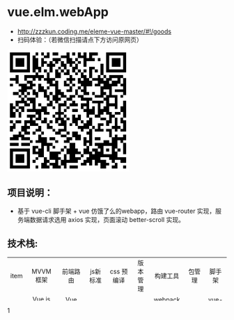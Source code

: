 # vue.elm.webApp

* http://zzzkun.coding.me/eleme-vue-master/#!/goods
* 扫码体验：（若微信扫描请点下方访问原网页）

 ![6](https://github.com/zzzkun/vue.elm.webApp/blob/master/1534317856.png)

项目说明：
--------
* 基于 vue-cli 脚手架 + vue 仿饿了么的webapp，路由 vue-router 实现，服务端数据请求选用 axios 实现，页面滚动 better-scroll 实现。

 技术栈:
 ------
 <table border="0px" align="center" bordercolor="black" width="100%" height="100px">
    <tr align="center">
        <td>item</td>
        <td>MVVM框架</td>
        <td>前端路由</td>
        <td>js新标准</td>
        <td>css 预编译</td>
        <td>版本管理</td>
        <td>构建工具</td>
        <td>	包管理</td>
        <td>脚手架</td>
    </tr>
    <tr align="center">
        <td>技术</td>
        <td>	Vue.js（1.x）</td>
        <td>Vue Router</td>
        <td>ES6</td>
        <td>stylus</td>
        <td>git</td>
        <td>webpack 2.0</td>
         <td>npm</td>
        <td>vue-cli</td>
    </tr>
</table>
1
